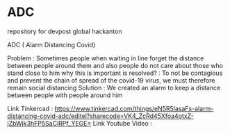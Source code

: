 # ADC
repository for devpost global hackanton

ADC ( Alarm Distancing Covid)

Problem : Sometimes people when waiting in line forget the distance between people around them and also people do not care about those who stand close to him
why this is important is resolved? : To not be contagious and prevent the chain of spread of the covid-19 virus, we must therefore remain social distancing
Solution : We created an alarm to keep a distance between people with people around him

Link Tinkercad : https://www.tinkercad.com/things/eN5R5lasaFs-alarm-distancing-covid-adc/editel?sharecode=VK4_ZcRd45Xfoa4otxZ-jZbWjk3hFP5SaCiRPf_YEGE=
Link Youtube Video : 
